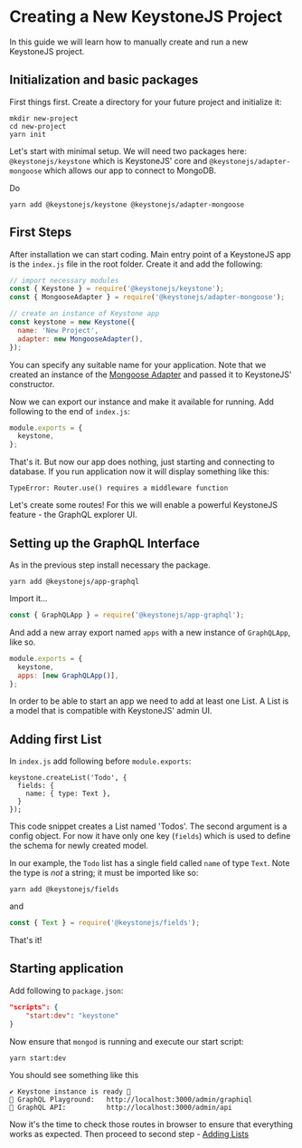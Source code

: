 <!--[meta]
section: guides
title: Creating a New KeystoneJS Project
subSection: setup
order: 1
[meta]-->

# Creating a New KeystoneJS Project

In this guide we will learn how to manually create and run a new KeystoneJS project.

## Initialization and basic packages

First things first. Create a directory for your future project and initialize it:

```
mkdir new-project
cd new-project
yarn init
```

Let's start with minimal setup. We will need two packages here:
`@keystonejs/keystone` which is KeystoneJS' core and `@keystonejs/adapter-mongoose` which allows our app to connect to MongoDB.

Do

```
yarn add @keystonejs/keystone @keystonejs/adapter-mongoose
```

## First Steps

After installation we can start coding. Main entry point of a KeystoneJS app is the `index.js` file in the root folder. Create it and add the following:

```javascript
// import necessary modules
const { Keystone } = require('@keystonejs/keystone');
const { MongooseAdapter } = require('@keystonejs/adapter-mongoose');

// create an instance of Keystone app
const keystone = new Keystone({
  name: 'New Project',
  adapter: new MongooseAdapter(),
});
```

You can specify any suitable name for your application. Note that we created an instance of the [Mongoose Adapter](/packages/adapter-mongoose/README.md) and passed it to KeystoneJS' constructor.

Now we can export our instance and make it available for running. Add following to the end of `index.js`:

```javascript
module.exports = {
  keystone,
};
```

That's it. But now our app does nothing, just starting and connecting to database. If you run application now it will display something like this:

```
TypeError: Router.use() requires a middleware function
```

Let's create some routes! For this we will enable a powerful KeystoneJS feature - the GraphQL explorer UI.

## Setting up the GraphQL Interface

As in the previous step install necessary the package.

```
yarn add @keystonejs/app-graphql
```

Import it...

```javascript
const { GraphQLApp } = require('@keystonejs/app-graphql');
```

And add a new array export named `apps` with a new instance of `GraphQLApp`, like so.

```javascript
module.exports = {
  keystone,
  apps: [new GraphQLApp()],
};
```

In order to be able to start an app we need to add at least one List. A List is a model that is compatible with KeystoneJS' admin UI.

## Adding first List

In `index.js` add following before `module.exports`:

```
keystone.createList('Todo', {
  fields: {
    name: { type: Text },
  }
});
```

This code snippet creates a List named 'Todos'. The second argument is a config object. For now it have only one key (`fields`) which is used to define the schema for newly created model.

In our example, the `Todo` list has a single field called `name` of type `Text`. Note the type is _not_ a string; it must be imported like so:

```
yarn add @keystonejs/fields
```

and

```javascript
const { Text } = require('@keystonejs/fields');
```

That's it!

## Starting application

Add following to `package.json`:

```json
"scripts": {
	"start:dev": "keystone"
}
```

Now ensure that `mongod` is running and execute our start script:

```
yarn start:dev
```

You should see something like this

```
✔ Keystone instance is ready 🚀
🔗 GraphQL Playground:   http://localhost:3000/admin/graphiql
🔗 GraphQL API:          http://localhost:3000/admin/api
```

Now it's the time to check those routes in browser to ensure that everything works as expected. Then proceed to second step - [Adding Lists](/docs/guides/add-lists.md)
